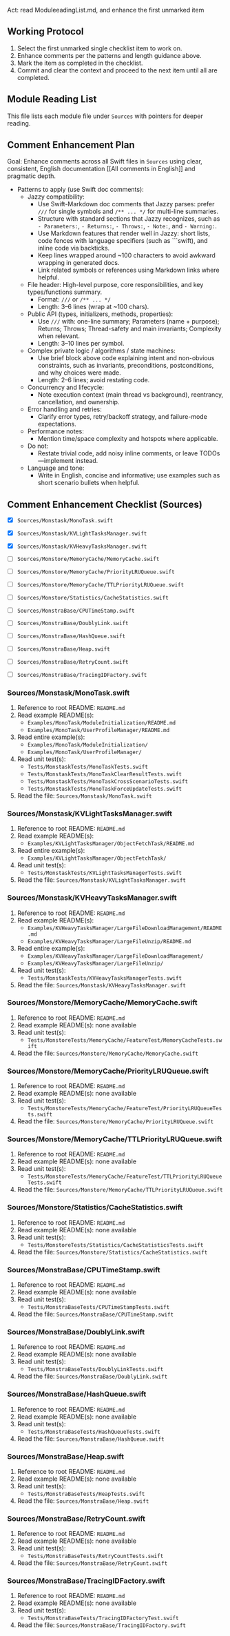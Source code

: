 Act: read ModuleeadingList.md, and enhance the first unmarked item

## Working Protocol

1. Select the first unmarked single checklist item to work on.
2. Enhance comments per the patterns and length guidance above.
3. Mark the item as completed in the checklist.
4. Commit and clear the context and proceed to the next item until all are completed.

## Module Reading List

This file lists each module file under `Sources` with pointers for deeper reading.

## Comment Enhancement Plan

Goal: Enhance comments across all Swift files in `Sources` using clear, consistent, English documentation [[All comments in English]] and pragmatic depth.

- Patterns to apply (use Swift doc comments):
  - Jazzy compatibility:
    - Use Swift-Markdown doc comments that Jazzy parses: prefer `///` for single symbols and `/** ... */` for multi-line summaries.
    - Structure with standard sections that Jazzy recognizes, such as `- Parameters:`, `- Returns:`, `- Throws:`, `- Note:`, and `- Warning:`.
    - Use Markdown features that render well in Jazzy: short lists, code fences with language specifiers (such as ```swift), and inline code via backticks.
    - Keep lines wrapped around ~100 characters to avoid awkward wrapping in generated docs.
    - Link related symbols or references using Markdown links where helpful.
  - File header: High-level purpose, core responsibilities, and key types/functions summary.
    - Format: `///` or `/** ... */`
    - Length: 3–6 lines (wrap at ~100 chars).
  - Public API (types, initializers, methods, properties):
    - Use `///` with: one-line summary; Parameters (name + purpose); Returns; Throws; Thread-safety and main invariants; Complexity when relevant.
    - Length: 3–10 lines per symbol.
  - Complex private logic / algorithms / state machines:
    - Use brief block above code explaining intent and non-obvious constraints, such as invariants, preconditions, postconditions, and why choices were made.
    - Length: 2–6 lines; avoid restating code.
  - Concurrency and lifecycle:
    - Note execution context (main thread vs background), reentrancy, cancellation, and ownership.
  - Error handling and retries:
    - Clarify error types, retry/backoff strategy, and failure-mode expectations.
  - Performance notes:
    - Mention time/space complexity and hotspots where applicable.
  - Do not:
    - Restate trivial code, add noisy inline comments, or leave TODOs—implement instead.
  - Language and tone:
    - Write in English, concise and informative; use examples such as short scenario bullets when helpful.

## Comment Enhancement Checklist (Sources)

- [x] `Sources/Monstask/MonoTask.swift`
- [x] `Sources/Monstask/KVLightTasksManager.swift`
- [x] `Sources/Monstask/KVHeavyTasksManager.swift`
- [ ] `Sources/Monstore/MemoryCache/MemoryCache.swift`
- [ ] `Sources/Monstore/MemoryCache/PriorityLRUQueue.swift`
- [ ] `Sources/Monstore/MemoryCache/TTLPriorityLRUQueue.swift`
- [ ] `Sources/Monstore/Statistics/CacheStatistics.swift`
- [ ] `Sources/MonstraBase/CPUTimeStamp.swift`
- [ ] `Sources/MonstraBase/DoublyLink.swift`
- [ ] `Sources/MonstraBase/HashQueue.swift`
- [ ] `Sources/MonstraBase/Heap.swift`
- [ ] `Sources/MonstraBase/RetryCount.swift`
- [ ] `Sources/MonstraBase/TracingIDFactory.swift`



### Sources/Monstask/MonoTask.swift
1. Reference to root README: `README.md`
2. Read example README(s):
   - `Examples/MonoTask/ModuleInitialization/README.md`
   - `Examples/MonoTask/UserProfileManager/README.md`
3. Read entire example(s):
   - `Examples/MonoTask/ModuleInitialization/`
   - `Examples/MonoTask/UserProfileManager/`
4. Read unit test(s):
   - `Tests/MonstaskTests/MonoTaskTests.swift`
   - `Tests/MonstaskTests/MonoTaskClearResultTests.swift`
   - `Tests/MonstaskTests/MonoTaskCrossScenarioTests.swift`
   - `Tests/MonstaskTests/MonoTaskForceUpdateTests.swift`
5. Read the file: `Sources/Monstask/MonoTask.swift`

### Sources/Monstask/KVLightTasksManager.swift
1. Reference to root README: `README.md`
2. Read example README(s):
   - `Examples/KVLightTasksManager/ObjectFetchTask/README.md`
3. Read entire example(s):
   - `Examples/KVLightTasksManager/ObjectFetchTask/`
4. Read unit test(s):
   - `Tests/MonstaskTests/KVLightTasksManagerTests.swift`
5. Read the file: `Sources/Monstask/KVLightTasksManager.swift`

### Sources/Monstask/KVHeavyTasksManager.swift
1. Reference to root README: `README.md`
2. Read example README(s):
   - `Examples/KVHeavyTasksManager/LargeFileDownloadManagement/README.md`
   - `Examples/KVHeavyTasksManager/LargeFileUnzip/README.md`
3. Read entire example(s):
   - `Examples/KVHeavyTasksManager/LargeFileDownloadManagement/`
   - `Examples/KVHeavyTasksManager/LargeFileUnzip/`
4. Read unit test(s):
   - `Tests/MonstaskTests/KVHeavyTasksManagerTests.swift`
5. Read the file: `Sources/Monstask/KVHeavyTasksManager.swift`

### Sources/Monstore/MemoryCache/MemoryCache.swift
1. Reference to root README: `README.md`
2. Read example README(s): none available
3. Read unit test(s):
   - `Tests/MonstoreTests/MemoryCache/FeatureTest/MemoryCacheTests.swift`
4. Read the file: `Sources/Monstore/MemoryCache/MemoryCache.swift`

### Sources/Monstore/MemoryCache/PriorityLRUQueue.swift
1. Reference to root README: `README.md`
2. Read example README(s): none available
3. Read unit test(s):
   - `Tests/MonstoreTests/MemoryCache/FeatureTest/PriorityLRUQueueTests.swift`
4. Read the file: `Sources/Monstore/MemoryCache/PriorityLRUQueue.swift`

### Sources/Monstore/MemoryCache/TTLPriorityLRUQueue.swift
1. Reference to root README: `README.md`
2. Read example README(s): none available
3. Read unit test(s):
   - `Tests/MonstoreTests/MemoryCache/FeatureTest/TTLPriorityLRUQueueTests.swift`
4. Read the file: `Sources/Monstore/MemoryCache/TTLPriorityLRUQueue.swift`

### Sources/Monstore/Statistics/CacheStatistics.swift
1. Reference to root README: `README.md`
2. Read example README(s): none available
3. Read unit test(s):
   - `Tests/MonstoreTests/Statistics/CacheStatisticsTests.swift`
4. Read the file: `Sources/Monstore/Statistics/CacheStatistics.swift`

### Sources/MonstraBase/CPUTimeStamp.swift
1. Reference to root README: `README.md`
2. Read example README(s): none available
3. Read unit test(s):
   - `Tests/MonstraBaseTests/CPUTimeStampTests.swift`
4. Read the file: `Sources/MonstraBase/CPUTimeStamp.swift`

### Sources/MonstraBase/DoublyLink.swift
1. Reference to root README: `README.md`
2. Read example README(s): none available
3. Read unit test(s):
   - `Tests/MonstraBaseTests/DoublyLinkTests.swift`
4. Read the file: `Sources/MonstraBase/DoublyLink.swift`

### Sources/MonstraBase/HashQueue.swift
1. Reference to root README: `README.md`
2. Read example README(s): none available
3. Read unit test(s):
   - `Tests/MonstraBaseTests/HashQueueTests.swift`
4. Read the file: `Sources/MonstraBase/HashQueue.swift`

### Sources/MonstraBase/Heap.swift
1. Reference to root README: `README.md`
2. Read example README(s): none available
3. Read unit test(s):
   - `Tests/MonstraBaseTests/HeapTests.swift`
4. Read the file: `Sources/MonstraBase/Heap.swift`

### Sources/MonstraBase/RetryCount.swift
1. Reference to root README: `README.md`
2. Read example README(s): none available
3. Read unit test(s):
   - `Tests/MonstraBaseTests/RetryCountTests.swift`
4. Read the file: `Sources/MonstraBase/RetryCount.swift`

### Sources/MonstraBase/TracingIDFactory.swift
1. Reference to root README: `README.md`
2. Read example README(s): none available
3. Read unit test(s):
   - `Tests/MonstraBaseTests/TracingIDFactoryTest.swift`
4. Read the file: `Sources/MonstraBase/TracingIDFactory.swift`


